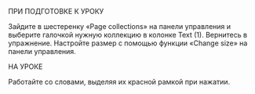 ПРИ ПОДГОТОВКЕ К УРОКУ

Зайдите в шестеренку «Page collections» на панели управления и выберите галочкой нужную коллекцию в колонке Text (1). Вернитесь в упражнение. Настройте размер с помощью функции «Change size» на панели управления.

НА УРОКЕ

Работайте со словами, выделяя их красной рамкой при нажатии.
